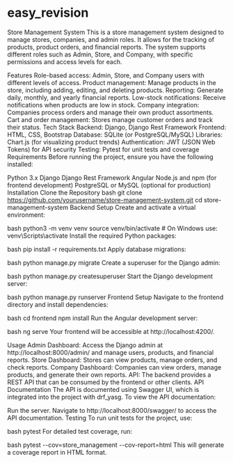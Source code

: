 ﻿# easy_revision
Store Management System
This is a store management system designed to manage stores, companies, and admin roles. It allows for the tracking of products, product orders, and financial reports. The system supports different roles such as Admin, Store, and Company, with specific permissions and access levels for each.

Features
Role-based access: Admin, Store, and Company users with different levels of access.
Product management: Manage products in the store, including adding, editing, and deleting products.
Reporting: Generate daily, monthly, and yearly financial reports.
Low-stock notifications: Receive notifications when products are low in stock.
Company integration: Companies process orders and manage their own product assortments.
Cart and order management: Stores manage customer orders and track their status.
Tech Stack
Backend: Django, Django Rest Framework
Frontend: HTML, CSS, Bootstrap
Database: SQLite (or PostgreSQL/MySQL)
Libraries: Chart.js (for visualizing product trends)
Authentication: JWT (JSON Web Tokens) for API security
Testing: Pytest for unit tests and coverage
Requirements
Before running the project, ensure you have the following installed:

Python 3.x
Django
Django Rest Framework
Angular
Node.js and npm (for frontend development)
PostgreSQL or MySQL (optional for production)
Installation
Clone the Repository
bash
git clone https://github.com/yourusername/store-management-system.git
cd store-management-system
Backend Setup
Create and activate a virtual environment:

bash
python3 -m venv venv
source venv/bin/activate  # On Windows use: venv\Scripts\activate
Install the required Python packages:

bash
pip install -r requirements.txt
Apply database migrations:

bash
python manage.py migrate
Create a superuser for the Django admin:

bash
python manage.py createsuperuser
Start the Django development server:

bash
python manage.py runserver
Frontend Setup
Navigate to the frontend directory and install dependencies:

bash
cd frontend
npm install
Run the Angular development server:

bash
ng serve
Your frontend will be accessible at http://localhost:4200/.

Usage
Admin Dashboard: Access the Django admin at http://localhost:8000/admin/ and manage users, products, and financial reports.
Store Dashboard: Stores can view products, manage orders, and check reports.
Company Dashboard: Companies can view orders, manage products, and generate their own reports.
API: The backend provides a REST API that can be consumed by the frontend or other clients.
API Documentation
The API is documented using Swagger UI, which is integrated into the project with drf_yasg. To view the API documentation:

Run the server.
Navigate to http://localhost:8000/swagger/ to access the API documentation.
Testing
To run unit tests for the project, use:

bash
pytest
For detailed test coverage, run:

bash
pytest --cov=store_management --cov-report=html
This will generate a coverage report in HTML format.
